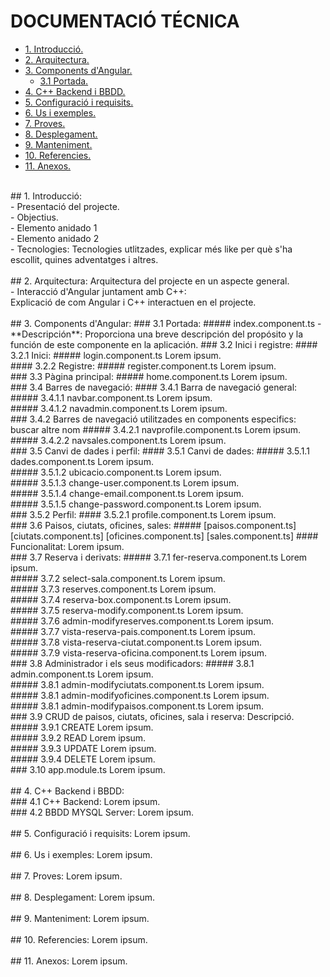  # DOCUMENTACIÓ TÉCNICA
 - <a href="#1-introducci%C3%B3">1. Introducció.</a><br>
 - <a href="#2-arquitectura">2. Arquitectura.</a><br>
 - <a href="#3-components-dangular">3. Components d'Angular.</a><br>
   - <a href="#3-components-dangular">3.1 Portada.</a><br>
 - <a href="#4-c-backend-i-bbdd">4. C++ Backend i BBDD.</a><br>
 - <a href="#5-configuració-i-requisits">5. Configuració i requisits.</a><br>
 - <a href="#6-us-i-exemples">6. Us i exemples.</a><br>
 - <a href="#7-proves">7. Proves.</a><br>
 - <a href="#8-desplegament">8. Desplegament.</a><br>
 - <a href="#9-manteniment">9. Manteniment.</a><br>
 - <a href="#10-referencies">10. Referencies.</a><br>
 - <a href="#11-anexos">11. Anexos.</a> <!--si es necessari-->
<br>
## 1. Introducció:<br>
- Presentació del projecte.<br>
- Objectius.<br>
  - Elemento anidado 1<br>
  - Elemento anidado 2<br>
- Tecnologies: Tecnologies utlitzades, explicar més like per què s'ha escollit, quines adventatges i altres.
<br><br>
## 2. Arquitectura:
Arquitectura del projecte en un aspecte general.
<br>
- Interacció d'Angular juntament amb C++:<br>
Explicació de com Angular i C++ interactuen en el projecte.
<br><br>
## 3. Components d'Angular:
### 3.1 Portada:
##### index.component.ts
- **Descripción**: Proporciona una breve descripción del propósito y la función de este componente en la aplicación.
### 3.2 Inici i registre: 
#### 3.2.1 Inici:
##### login.component.ts
Lorem ipsum.<br>
#### 3.2.2 Registre:
##### register.component.ts
Lorem ipsum.<br>
### 3.3 Pàgina principal:
##### home.component.ts
Lorem ipsum.<br>
### 3.4 Barres de navegació: 
#### 3.4.1 Barra de navegació general:
##### 3.4.1.1 navbar.component.ts
Lorem ipsum.<br>
##### 3.4.1.2 navadmin.component.ts
Lorem ipsum.<br>
### 3.4.2 Barres de navegació utilitzades en components especifics: buscar altre nom
##### 3.4.2.1 navprofile.component.ts
Lorem ipsum.<br>
##### 3.4.2.2 navsales.component.ts
Lorem ipsum.<br>
### 3.5 Canvi de dades i perfil: 
#### 3.5.1 Canvi de dades:
##### 3.5.1.1 dades.component.ts
Lorem ipsum.<br>
##### 3.5.1.2 ubicacio.component.ts
Lorem ipsum.<br>
##### 3.5.1.3 change-user.component.ts
Lorem ipsum.<br>
##### 3.5.1.4 change-email.component.ts
Lorem ipsum.<br>
##### 3.5.1.5 change-password.component.ts
Lorem ipsum.<br>
### 3.5.2 Perfil:
#### 3.5.2.1 profile.component.ts
Lorem ipsum.<br>
### 3.6 Paisos, ciutats, oficines, sales: 
##### [paisos.component.ts] [ciutats.component.ts] [oficines.component.ts] [sales.component.ts]
#### Funcionalitat:
Lorem ipsum.<br>
### 3.7 Reserva i derivats:
##### 3.7.1 fer-reserva.component.ts
Lorem ipsum.<br>
##### 3.7.2 select-sala.component.ts
Lorem ipsum.<br>
##### 3.7.3 reserves.component.ts
Lorem ipsum.<br>
##### 3.7.4 reserva-box.component.ts
Lorem ipsum.<br>
##### 3.7.5 reserva-modify.component.ts
Lorem ipsum.<br>
<!--AIXO NO SÉ SI POSARHO AL 3.8-->
##### 3.7.6 admin-modifyreserves.component.ts 
Lorem ipsum.<br>
##### 3.7.7 vista-reserva-pais.component.ts
Lorem ipsum.<br>
##### 3.7.8 vista-reserva-ciutat.component.ts
Lorem ipsum.<br>
##### 3.7.9 vista-reserva-oficina.component.ts
Lorem ipsum.<br>
### 3.8 Administrador i els seus modificadors: 
##### 3.8.1 admin.component.ts
Lorem ipsum.<br>
##### 3.8.1 admin-modifyciutats.component.ts
Lorem ipsum.<br>
##### 3.8.1 admin-modifyoficines.component.ts
Lorem ipsum.<br>
##### 3.8.1 admin-modifypaisos.component.ts
Lorem ipsum.<br>
### 3.9 CRUD de paisos, ciutats, oficines, sala i reserva: 
Descripció.<br>
##### 3.9.1 CREATE
Lorem ipsum.<br>
##### 3.9.2 READ
Lorem ipsum.<br>
##### 3.9.3 UPDATE
Lorem ipsum.<br>
##### 3.9.4 DELETE
Lorem ipsum.<br>
### 3.10 app.module.ts 
Lorem ipsum.
<br><br>
## 4. C++ Backend i BBDD:<br>
### 4.1 C++ Backend:
Lorem ipsum.<br>
### 4.2 BBDD MYSQL Server:
Lorem ipsum.
<br><br>
## 5. Configuració i requisits:
Lorem ipsum.
<br><br>
## 6. Us i exemples:
Lorem ipsum.
<br><br>
## 7. Proves:
Lorem ipsum.
<br><br>
## 8. Desplegament:
Lorem ipsum.
<br><br>
## 9. Manteniment:
Lorem ipsum.
<br><br>
## 10. Referencies:
Lorem ipsum.
<br><br>
## 11. Anexos:
Lorem ipsum.
<br><br>
